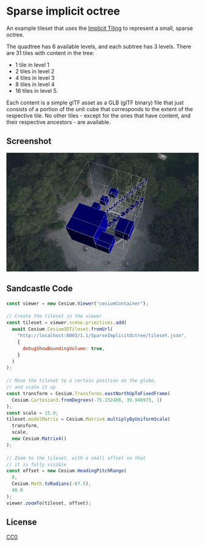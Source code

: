 
# Sparse implicit octree

An example tileset that uses the [Implicit Tiling](https://github.com/CesiumGS/3d-tiles/tree/main/specification/ImplicitTiling) to represent a small, sparse octree. 

The quadtree has 6 available levels, and each subtree has 3 levels. There are 31 tiles with content in the tree: 

- 1 tile in level 1
- 2 tiles in level 2
- 4 tiles in level 3
- 8 tiles in level 4
- 16 tiles in level 5. 

Each content is a simple glTF asset as a GLB (glTF binary) file that just consists of a portion of the unit cube that corresponds to the extent of the respective tile. No other tiles - except for the ones that have content, and their respective ancestors - are available. 

## Screenshot

![Screenshot](screenshot/SparseImplicitOctree.png)

## Sandcastle Code

```JavaScript
const viewer = new Cesium.Viewer("cesiumContainer");

// Create the tileset in the viewer
const tileset = viewer.scene.primitives.add(
  await Cesium.Cesium3DTileset.fromUrl(
    "http://localhost:8003/1.1/SparseImplicitOctree/tileset.json",
    {
      debugShowBoundingVolume: true,
    }
  )
);

// Move the tileset to a certain position on the globe,
// and scale it up
const transform = Cesium.Transforms.eastNorthUpToFixedFrame(
  Cesium.Cartesian3.fromDegrees(-75.152408, 39.946975, 1)
);
const scale = 15.0;
tileset.modelMatrix = Cesium.Matrix4.multiplyByUniformScale(
  transform,
  scale,
  new Cesium.Matrix4()
);

// Zoom to the tileset, with a small offset so that
// it is fully visible
const offset = new Cesium.HeadingPitchRange(
  0,
  Cesium.Math.toRadians(-67.5),
  40.0
);
viewer.zoomTo(tileset, offset);
```

## License

[CC0](https://creativecommons.org/share-your-work/public-domain/cc0/)


